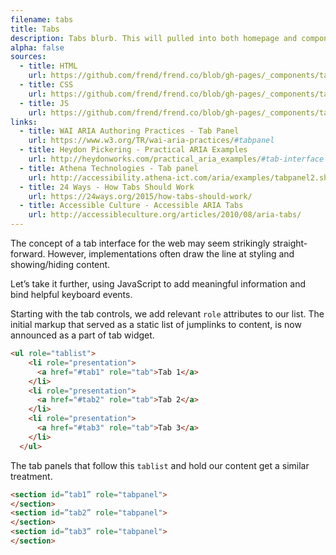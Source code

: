 ```yaml
---
filename: tabs
title: Tabs
description: Tabs blurb. This will pulled into both homepage and component page.
alpha: false
sources:
  - title: HTML
    url: https://github.com/frend/frend.co/blob/gh-pages/_components/tabs/tabs.html
  - title: CSS
    url: https://github.com/frend/frend.co/blob/gh-pages/_components/tabs/tabs.css
  - title: JS
    url: https://github.com/frend/frend.co/blob/gh-pages/_components/tabs/tabs.js
links:
  - title: WAI ARIA Authoring Practices - Tab Panel
    url: https://www.w3.org/TR/wai-aria-practices/#tabpanel
  - title: Heydon Pickering - Practical ARIA Examples
    url: http://heydonworks.com/practical_aria_examples/#tab-interface
  - title: Athena Technologies - Tab panel
    url: http://accessibility.athena-ict.com/aria/examples/tabpanel2.shtml
  - title: 24 Ways - How Tabs Should Work
    url: https://24ways.org/2015/how-tabs-should-work/
  - title: Accessible Culture - Accessible ARIA Tabs
    url: http://accessibleculture.org/articles/2010/08/aria-tabs/
---
```


The concept of a tab interface for the web may seem strikingly straight-forward. However, implementations often draw the line at styling and showing/hiding content. 

Let’s take it further, using JavaScript to add meaningful information and bind helpful keyboard events.

Starting with the tab controls, we add relevant `role` attributes to our list. The initial markup that served as a static list of jumplinks to content, is now announced as a part of tab widget.

~~~ html
<ul role="tablist">
    <li role="presentation">
      <a href="#tab1" role="tab">Tab 1</a>
    </li>
    <li role="presentation">
      <a href="#tab2" role="tab">Tab 2</a>
    </li>
    <li role="presentation">
      <a href="#tab3" role="tab">Tab 3</a>
    </li>
  </ul>
~~~

The tab panels that follow this `tablist` and hold our content get a similar treatment.

~~~ html
<section id=”tab1” role="tabpanel">
</section>
<section id=”tab2” role="tabpanel">
</section>
<section id=”tab3” role="tabpanel">
</section>
~~~